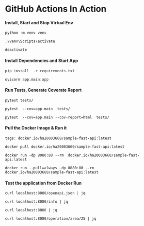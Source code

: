 # GitHub Actions In Action

#### Install, Start and Stop Virtual Env

```
python -m venv venv

.\venv\Scripts\activate

deactivate
```

#### Install Dependencies and Start App


```
pip install  -r requirements.txt

uvicorn app.main:app
```

#### Run Tests, Generate Coverate Report


```
pytest tests/

pytest  --cov=app.main  tests/

pytest  --cov=app.main --cov-report=html  tests/
```

#### Pull the Docker Image & Run it


```
tags: docker.io/ha20003660/sample-fast-api:latest

docker pull docker.io/ha20003660/sample-fast-api:latest

docker run -dp 8080:80 --rm  docker.io/ha20003660/sample-fast-api:latest

docker run --pull=always -dp 8080:80 --rm  docker.io/ha20003660/sample-fast-api:latest
```

#### Test the application from Docker Run


```
curl localhost:8080/openapi.json | jq

curl localhost:8080/info | jq

curl localhost:8080 | jq

curl localhost:8080/operation/area/25 | jq
```
